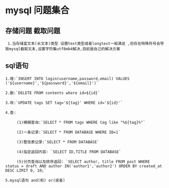  # mysql 问题集合

  ## 存储问题 截取问题
     
	 1.当存储富文本(长文本)类型 设置text类型或者longtext一般满足 ,但存在特殊符号会导致mysql截取文本,设置字符集utf8mb4解决,目前是自己的解决方案 
	
	
  ## sql语句
  
    1.增:`INSERT INTO login(username,password,email) VALUES ('${username}','${password}','${email}')`
	
	2.删:`DELETE FROM contents where id=${id}`
	
	3.改:`UPDATE tags SET tag='${tag}' WHERE id='${id}'`
	
	4.查: 
	 
	     (1)模糊查询:`SELECT * FROM tags WHERE tag like "%${tag}%"` 
		 
		 (2)一条记录:`SELECT * FROM DATABASE WHERE ID=1`
		 
		 (3)整张表记录:`SELECT * FROM DATABASE`
		 
		 (4)指定返回内容: `SELECT ID,TITLE FROM DATABASE`

         (5)分页查询以及排序返回: `SELECT author, title FROM post WHERE status = draft AND author IN('author1','author2') ORDER BY created_at DESC LIMIT 0, 10;`
		 
	5.mysql语句 and(和) or(或者)